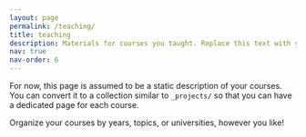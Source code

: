 ```yaml
---
layout: page
permalink: /teaching/
title: teaching
description: Materials for courses you taught. Replace this text with your description.
nav: true
nav-order: 6
---
```


For now, this page is assumed to be a static description of your courses. You can convert it to a collection similar to `_projects/` so that you can have a dedicated page for each course.

Organize your courses by years, topics, or universities, however you like!
